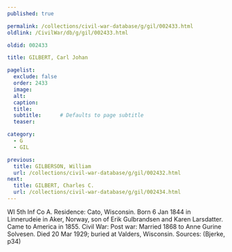```yaml
---
published: true

permalink: /collections/civil-war-database/g/gil/002433.html
oldlink: /CivilWar/db/g/gil/002433.html

oldid: 002433

title: GILBERT, Carl Johan

pagelist:
  exclude: false
  order: 2433
  image: 
  alt:
  caption:
  title:
  subtitle:      # Defaults to page subtitle
  teaser:

category: 
  - G 
  - GIL

previous:
  title: GILBERSON, William
  url: /collections/civil-war-database/g/gil/002432.html  
next:
  title: GILBERT, Charles C.
  url: /collections/civil-war-database/g/gil/002434.html   
---
```

WI 5th Inf Co A. Residence: Cato, Wisconsin. Born 6 Jan 1844 in Linnerudeie in Aker, Norway, son of Erik Gulbrandsen and Karen Larsdatter. Came to America in 1855. Civil War: Post war: Married 1868 to Anne Gurine Solvesen. Died 20 Mar 1929; buried at Valders, Wisconsin. Sources: (Bjerke, p34)
